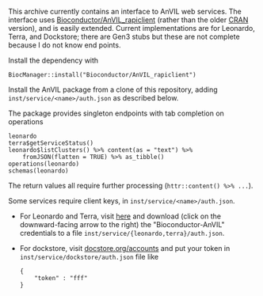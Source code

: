 This archive currently contains an interface to AnVIL web
services. The interface uses [Bioconductor/AnVIL_rapiclient][7] (rather 
than the older [CRAN][6] version), and is easily extended. Current
implementations are for Leonardo, Terra, and Dockstore; there are Gen3
stubs but these are not complete because I do not know end points.

Install the dependency with

    BiocManager::install("Bioconductor/AnVIL_rapiclient")

Install the AnVIL package from a clone of this repository, adding
`inst/service/<name>/auth.json` as described below.

The package provides singleton endpoints with tab completion on
operations

    leonardo
    terra$getServiceStatus()
    leonardo$listClusters() %>% content(as = "text") %>%
        fromJSON(flatten = TRUE) %>% as_tibble()
    operations(leonardo)
    schemas(leonardo)

The return values all require further processing (`httr::content() %>%
...`).

Some services require client keys, in
`inst/service/<name>/auth.json`.

- For Leonardo and Terra, visit [here][1] and download (click on the
  downward-facing arrow to the right) the "Bioconductor-AnVIL"
  credentials to a file `inst/service/{leonardo,terra}/auth.json`.

- For dockstore, visit [docstore.org/accounts][] and put your token in
  `inst/service/dockstore/auth.json` file like

    ```
    {
        "token" : "fff"
    }
    ```

[1]: https://console.cloud.google.com/apis/credentials?authuser=1&project=anvil-leo-dev
[3b]: http://editor.swagger.io/#/
[6]: https://cran.r-project.org/package=rapiclient
[7]: https://github.com/Bioconductor/AnVIL_rapiclient
[docstore.org/accounts]: https://dockstore.org/accounts
